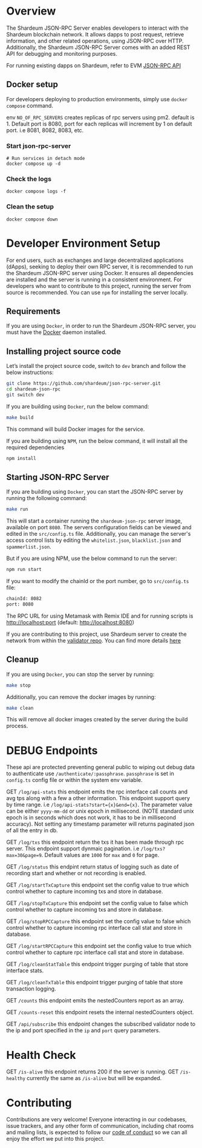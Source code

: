 # Overview

The Shardeum JSON-RPC Server enables developers to interact with the Shardeum blockchain network. It allows dapps to post request, retrieve information, and other related operations, using JSON-RPC over HTTP. Additionally, the Shardeum JSON-RPC Server comes with an added REST API for debugging and monitoring purposes.

For running existing dapps on Shardeum, refer to EVM [JSON-RPC API](https://ethereum.org/en/developers/docs/apis/json-rpc/)

## Docker setup

For developers deploying to production environments, simply use `docker compose` command.

env `NO_OF_RPC_SERVERS` creates replicas of rpc servers using pm2. default is 1. Default port is 8080, port for each replicas will increment by 1 on default port. i.e 8081, 8082, 8083, etc.

### Start json-rpc-server

```shell
# Run services in detach mode
docker compose up -d
```

### Check the logs

```shell
docker compose logs -f
```

### Clean the setup

```shell
docker compose down
```

# Developer Environment Setup

For end users, such as exchanges and large decentralized applications (dApps), seeking to deploy their own RPC server, it is recommended to run the Shardeum JSON-RPC server using Docker. It ensures all dependencies are installed and the server is running in a consistent environment. For developers who want to contribute to this project, running the server from source is recommended. You can use `npm` for installing the server locally.

## Requirements

If you are using `Docker`, in order to run the Shardeum JSON-RPC server, you must have the [Docker](https://docs.docker.com/get-docker/) daemon installed.

## Installing project source code

Let’s install the project source code, switch to `dev` branch and follow the below instructions:

```bash
git clone https://github.com/shardeum/json-rpc-server.git
cd shardeum-json-rpc
git switch dev
```

If you are building using `Docker`, run the below command:

```bash
make build
```

This command will build Docker images for the service.

If you are building using `NPM`, run the below command, it will install all the required dependencies

```bash
npm install
```

## Starting JSON-RPC Server

If you are building using `Docker`, you can start the JSON-RPC server by running the following command:

```bash
make run
```

This will start a container running the `shardeum-json-rpc` server image, available on port `8080`. The servers configuration fields can be viewed and edited in the `src/config.ts` file. Additionally, you can manage the server's access control lists by editing the `whitelist.json`, `blacklist.json` and `spammerlist.json`.

But if you are using NPM, use the below command to run the server:

```bash
npm run start
```

If you want to modify the chainId or the port number, go to `src/config.ts` file:

```bash
chainId: 8082
port: 8080
```

The RPC URL for using Metamask with Remix IDE and for running scripts is <http://localhost:port> (default: <http://localhost:8080>)

If you are contributing to this project, use Shardeum server to create the network from within the [validator repo](https://gitlab.com/shardus/archive/archive-server). You can find more details [here](https://github.com/shardeum/shardeum)

## Cleanup

If you are using `Docker`, you can stop the server by running:

```bash
make stop
```

Additionally, you can remove the docker images by running:

```bash
make clean
```

This will remove all docker images created by the server during the build process.

# DEBUG Endpoints

These api are protected preventing general public to wiping out debug data to authenticate use `/authenticate/:passphrase`. `passphrase` is set in `config.ts` config file or within the system env variable.

GET `/log/api-stats` this endpoint emits the rpc interface call counts and avg tps along with a few a other information. This endpoint support query by time range. i.e `/log/api-stats?start={x}&end={x}`. The parameter value can be either `yyyy-mm-dd` or unix epoch in millisecond. (NOTE standard unix epoch is in seconds which does not work, it has to be in millisecond accuracy). Not setting any timestamp parameter will returns paginated json of all the entry in db.

GET `/log/txs` this endpoint return the txs it has been made through rpc server. This endpoint support dynmaic pagination. i.e `/log/txs?max=30&page=9`.
Default values are `1000` for `max` and `0` for page.

GET `/log/status` this endpint return status of logging such as date of recording start and whether or not recording is enabled.

GET `/log/startTxCapture` this endpoint set the config value to true which control whether to capture incoming txs and store in database.

GET `/log/stopTxCapture` this endpoint set the config value to false which control whether to capture incoming txs and store in database.

GET `/log/stopRPCCapture` this endpoint set the config value to false which control whether to capture incoming rpc interface call stat and store in database.

GET `/log/startRPCCapture` this endpoint set the config value to true which control whether to capture rpc interface call stat and store in database.

GET `/log/cleanStatTable` this endpoint trigger purging of table that store interface stats.

GET `/log/cleanTxTable` this endpoint trigger purging of table that store transaction logging.

GET `/counts` this endpoint emits the nestedCounters report as an array.

GET `/counts-reset` this endpoint resets the internal nestedCounters object.

GET `/api/subscribe` this endpoint changes the subscribed validator node to the ip and port specified in the `ip` and `port` query parameters.

# Health Check

GET `/is-alive` this endpoint returns 200 if the server is running.
GET `/is-healthy` currently the same as `/is-alive` but will be expanded.

# Contributing

Contributions are very welcome! Everyone interacting in our codebases, issue trackers, and any other form of communication, including chat rooms and mailing lists, is expected to follow our [code of conduct](CODE_OF_CONDUCT.md) so we can all enjoy the effort we put into this project.
